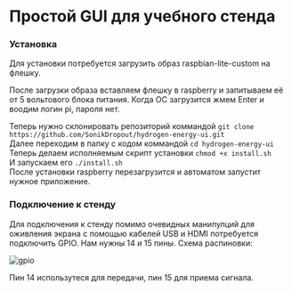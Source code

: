 # Простой GUI для учебного стенда

### Установка
Для установки потребуется загрузить образ raspbian-lite-custom на флешку.

После загрузки образа вставляем флешку в raspberry и запитываем её от 5 вольтового блока питания.
Когда ОС загрузится жмем Enter и воодим логин pi, пароля нет.

Теперь нужно склонировать репозиторий коммандой `git clone https://github.com/SonikDropout/hydrogen-energy-ui.git`   
Далее переходим в папку с кодом коммандой `cd hydrogen-energy-ui`  
Теперь делаем исполняемым скрипт установки `chmod +x install.sh`  
И запускаем его `./install.sh`  
После установки raspberry перезагрузится и автоматом запустит нужное приложение.

### Подключение к стенду

Для подключения к стенду помимо очевидных манипулций для оживления экрана с помощью кабелей USB и HDMI потребуется подключить GPIO. Нам нужны 14 и 15 пины. Схема распиновки:

![gpio](https://www.raspberrypi.org/documentation/usage/gpio/images/GPIO.png)

Пин 14 использутеся для передачи, пин 15 для приема сигнала.